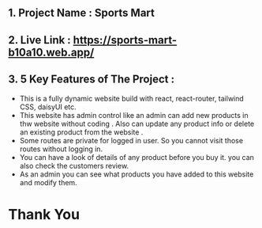 ## 1. Project Name : Sports Mart

## 2. Live Link : https://sports-mart-b10a10.web.app/

## 3. 5 Key Features of The Project :
 -  This is a fully dynamic website build with react, react-router, tailwind CSS, daisyUI etc.
 - This website has admin control like an admin can add new products in thw website without coding . Also can update any product info or delete an existing product from the website .
 - Some routes are private for logged in user. So you cannot visit those routes without logging in.
 - You can have a look of details of any product before you buy it. you can also check the customers review.
 - As an admin you can see what products you have added to this website and modify them.


#
# Thank You
